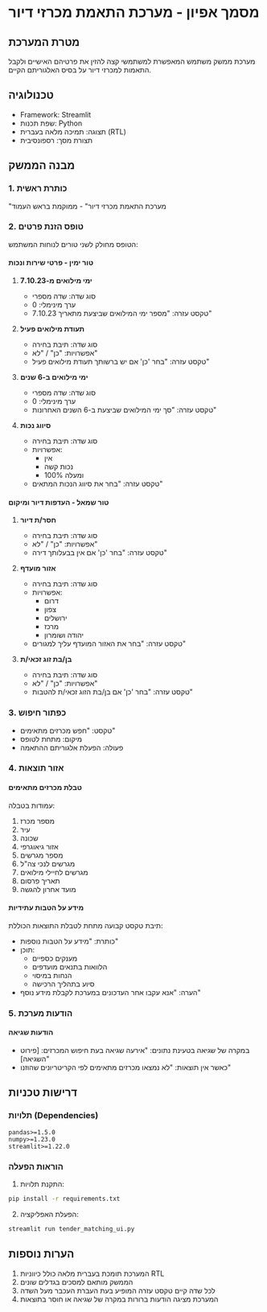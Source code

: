 # מסמך אפיון - מערכת התאמת מכרזי דיור

## מטרת המערכת
מערכת ממשק משתמש המאפשרת למשתמשי קצה להזין את פרטיהם האישיים ולקבל התאמות למכרזי דיור על בסיס האלגוריתם הקיים.

## טכנולוגיה
- Framework: Streamlit
- שפת תכנות: Python
- תצוגה: תמיכה מלאה בעברית (RTL)
- תצורת מסך: רספונסיבית

## מבנה הממשק

### 1. כותרת ראשית
"מערכת התאמת מכרזי דיור" - ממוקמת בראש העמוד

### 2. טופס הזנת פרטים
הטופס מחולק לשני טורים לנוחות המשתמש:

#### טור ימין - פרטי שירות ונכות
1. **ימי מילואים מ-7.10.23**
   - סוג שדה: שדה מספרי
   - ערך מינימלי: 0
   - טקסט עזרה: "מספר ימי המילואים שביצעת מתאריך 7.10.23"

2. **תעודת מילואים פעיל**
   - סוג שדה: תיבת בחירה
   - אפשרויות: "כן" / "לא"
   - טקסט עזרה: "בחר 'כן' אם יש ברשותך תעודת מילואים פעיל"

3. **ימי מילואים ב-6 שנים**
   - סוג שדה: שדה מספרי
   - ערך מינימלי: 0
   - טקסט עזרה: "סך ימי המילואים שביצעת ב-6 השנים האחרונות"

4. **סיווג נכות**
   - סוג שדה: תיבת בחירה
   - אפשרויות: 
     * אין
     * נכות קשה
     * 100% ומעלה
   - טקסט עזרה: "בחר את סיווג הנכות המתאים"

#### טור שמאל - העדפות דיור ומיקום
1. **חסר/ת דיור**
   - סוג שדה: תיבת בחירה
   - אפשרויות: "כן" / "לא"
   - טקסט עזרה: "בחר 'כן' אם אין בבעלותך דירה"

2. **אזור מועדף**
   - סוג שדה: תיבת בחירה
   - אפשרויות:
     * דרום
     * צפון
     * ירושלים
     * מרכז
     * יהודה ושומרון
   - טקסט עזרה: "בחר את האזור המועדף עליך למגורים"

3. **בן/בת זוג זכאי/ת**
   - סוג שדה: תיבת בחירה
   - אפשרויות: "כן" / "לא"
   - טקסט עזרה: "בחר 'כן' אם בן/בת הזוג זכאי/ת להטבות"

### 3. כפתור חיפוש
- טקסט: "חפש מכרזים מתאימים"
- מיקום: מתחת לטופס
- פעולה: הפעלת אלגוריתם ההתאמה

### 4. אזור תוצאות

#### טבלת מכרזים מתאימים
עמודות בטבלה:
1. מספר מכרז
2. עיר
3. שכונה
4. אזור גיאוגרפי
5. מספר מגרשים
6. מגרשים לנכי צה"ל
7. מגרשים לחיילי מילואים
8. תאריך פרסום
9. מועד אחרון להגשה

#### מידע על הטבות עתידיות
תיבת טקסט קבועה מתחת לטבלת התוצאות הכוללת:
- כותרת: "מידע על הטבות נוספות"
- תוכן:
  * מענקים כספיים
  * הלוואות בתנאים מועדפים
  * הנחות במיסוי
  * סיוע בתהליך הרכישה
- הערה: "אנא עקבו אחר העדכונים במערכת לקבלת מידע נוסף"

### 5. הודעות מערכת

#### הודעות שגיאה
- במקרה של שגיאה בטעינת נתונים: "אירעה שגיאה בעת חיפוש המכרזים: [פירוט השגיאה]"
- כאשר אין תוצאות: "לא נמצאו מכרזים מתאימים לפי הקריטריונים שהוזנו"

## דרישות טכניות

### תלויות (Dependencies)
```
pandas>=1.5.0
numpy>=1.23.0
streamlit>=1.22.0
```

### הוראות הפעלה
1. התקנת תלויות:
```bash
pip install -r requirements.txt
```

2. הפעלת האפליקציה:
```bash
streamlit run tender_matching_ui.py
```

## הערות נוספות
1. המערכת תומכת בעברית מלאה כולל כיווניות RTL
2. הממשק מותאם למסכים בגדלים שונים
3. לכל שדה קיים טקסט עזרה המופיע בעת העברת העכבר מעל השדה
4. המערכת מציגה הודעות ברורות במקרה של שגיאה או חוסר בתוצאות 